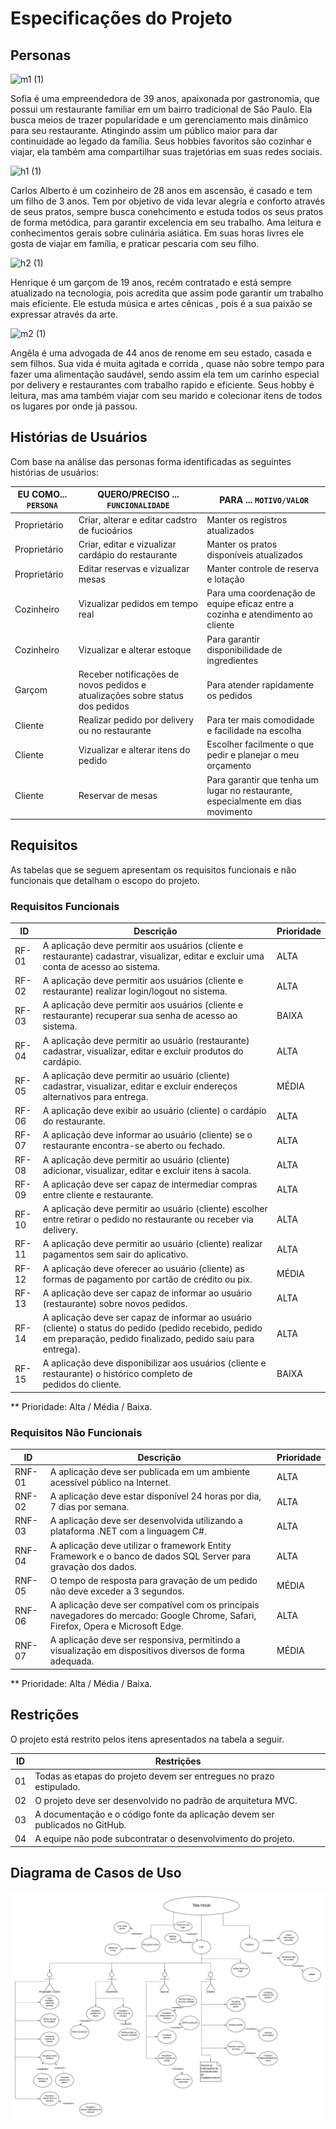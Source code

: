 # Especificações do Projeto

## Personas

![m1 (1)](https://github.com/ICEI-PUC-Minas-PMV-ADS/pmv-ads-2024-1-e2-proj-int-t3-gourmet-go/assets/116202867/c0b9d9a2-356d-425f-8bf5-f213591c3f23)

Sofia é uma empreendedora de 39 anos, apaixonada por gastronomia, que possui um restaurante familiar em um bairro tradicional de São Paulo. Ela busca meios de trazer popularidade e um gerenciamento mais dinâmico para seu restaurante. Atingindo assim um público maior para dar continuidade ao legado da família. Seus hobbies favoritos são cozinhar e viajar, ela também ama compartilhar suas trajetórias em suas redes sociais.

![h1 (1)](https://github.com/ICEI-PUC-Minas-PMV-ADS/pmv-ads-2024-1-e2-proj-int-t3-gourmet-go/assets/116202867/6591b21a-f304-4907-b3cb-880455b03b01)

Carlos Alberto é um cozinheiro de 28 anos em ascensão, é casado e tem um filho de 3 anos. Tem por objetivo de vida levar alegria e conforto através de seus pratos, sempre busca conehcimento e estuda todos os seus pratos de forma metódica, para garantir excelencia em seu trabalho.
Ama leitura  e conhecimentos gerais sobre culinária asiática. Em suas horas livres ele gosta de viajar em família, e praticar pescaria com seu filho.

![h2 (1)](https://github.com/ICEI-PUC-Minas-PMV-ADS/pmv-ads-2024-1-e2-proj-int-t3-gourmet-go/assets/116202867/0d6e5e59-8369-48cd-85b5-c213fed0a48d)

Henrique é um garçom de 19 anos, recém contratado e está sempre atualizado na tecnologia, pois acredita que assim pode garantir um trabalho mais eficiente. Ele estuda música e artes cênicas , pois é a sua paixão se expressar através da arte.

![m2 (1)](https://github.com/ICEI-PUC-Minas-PMV-ADS/pmv-ads-2024-1-e2-proj-int-t3-gourmet-go/assets/116202867/dba0705c-9bc6-4bac-8d82-00e7a4af5173)

Angêla é uma advogada de 44 anos de renome em seu estado, casada e sem filhos. Sua vida é muita agitada e corrida , quase não sobre tempo para fazer uma alimentação saudável, sendo assim ela tem um carinho especial por delivery e restaurantes com trabalho rapido e eficiente. Seus hobby é leitura, mas ama também viajar com seu marido e colecionar itens de todos os lugares por onde já passou.

## Histórias de Usuários

Com base na análise das personas forma identificadas as seguintes histórias de usuários:

|EU COMO... `PERSONA`|        QUERO/PRECISO ... `FUNCIONALIDADE`                                          |                                    PARA ... `MOTIVO/VALOR`                               |
|--------------------|------------------------------------------------------------------------------------|------------------------------------------------------------------------------------------|
|Proprietário        | Criar, alterar e editar cadstro de fucioários                                      |Manter os registros atualizados                                                           |
|Proprietário        | Criar, editar e vizualizar cardápio do restaurante                                 |Manter os pratos disponíveis atualizados                                                  |
|Proprietário        | Editar reservas e vizualizar mesas                                                 |Manter controle de reserva e lotação                                                      |
|Cozinheiro          | Vizualizar pedidos em tempo real                                                   |Para uma coordenação de equipe eficaz entre a cozinha e atendimento ao cliente            |
|Cozinheiro          | Vizualizar e alterar estoque                                                       |Para garantir disponibilidade de ingredientes                                             |
|Garçom              | Receber notificações de novos pedidos e atualizações sobre status dos pedidos      |Para atender rapidamente os pedidos                                                       |
|Cliente             | Realizar pedido por delivery ou no restaurante                                     |Para ter mais comodidade e facilidade na escolha                                          |
|Cliente             | Vizualizar e alterar itens do pedido                                               |Escolher facilmente o que pedir e planejar o meu orçamento                                | 
|Cliente             | Reservar de mesas                                                                  |Para garantir que tenha um lugar no restaurante, especialmente em dias movimento          |


## Requisitos

As tabelas que se seguem apresentam os requisitos funcionais e não funcionais que detalham o escopo do projeto.

### Requisitos Funcionais

|ID | Descrição | Prioridade |
|------|-----------------------------------------|----|
| RF-01 | A aplicação deve permitir aos usuários (cliente e restaurante) cadastrar, visualizar, editar e excluir uma conta de acesso ao sistema. | ALTA |
| RF-02 | A aplicação deve permitir aos usuários (cliente e restaurante) realizar login/logout no sistema. | ALTA |
| RF-03 | A aplicação deve permitir aos usuários (cliente e restaurante) recuperar sua senha de acesso ao sistema. | BAIXA |
| RF-04 | A aplicação deve permitir ao usuário (restaurante) cadastrar, visualizar, editar e excluir produtos do cardápio. | ALTA | 
| RF-05 | A aplicação deve permitir ao usuário (cliente) cadastrar, visualizar, editar e excluir endereços alternativos para entrega. | MÉDIA |
| RF-06 | A aplicação deve exibir ao usuário (cliente) o cardápio do restaurante. | ALTA |
| RF-07 | A aplicação deve informar ao usuário (cliente) se o restaurante encontra-se aberto ou fechado. | ALTA |
| RF-08 | A aplicação deve permitir ao usuário (cliente) adicionar, visualizar, editar e excluir itens à sacola. | ALTA |
| RF-09 | A aplicação deve ser capaz de intermediar compras entre cliente e restaurante. | ALTA |
| RF-10 | A aplicação deve permitir ao usuário (cliente) escolher entre retirar o pedido no restaurante ou receber via delivery. | ALTA |
| RF-11 | A aplicação deve permitir ao usuário (cliente) realizar pagamentos sem sair do aplicativo. | ALTA |
| RF-12 | A aplicação deve oferecer ao usuário (cliente) as formas de pagamento por cartão de crédito ou pix. | MÉDIA |
| RF-13 | A aplicação deve ser capaz de informar ao usuário (restaurante) sobre novos pedidos. | ALTA |
| RF-14 | A aplicação deve ser capaz de informar ao usuário (cliente) o status do pedido (pedido recebido, pedido em preparação, pedido finalizado, pedido saiu para entrega). | ALTA |
| RF-15 | A aplicação deve disponibilizar aos usuários (cliente e restaurante) o histórico completo de pedidos do cliente. | BAIXA |

** Prioridade: Alta / Média / Baixa. 

### Requisitos Não Funcionais

|ID | Descrição | Prioridade |
|------|-----------------------------------------|----|
| RNF-01 | A aplicação deve ser publicada em um ambiente acessível público na Internet. | ALTA |
| RNF-02 | A aplicação deve estar disponível 24 horas por dia, 7 dias por semana. | ALTA |
| RNF-03 | A aplicação deve ser desenvolvida utilizando a plataforma .NET com a linguagem C#. | ALTA |
| RNF-04 | A aplicação deve utilizar o framework Entity Framework e o banco de dados SQL Server para gravação dos dados. | ALTA |
| RNF-05 | O tempo de resposta para gravação de um pedido não deve exceder a 3 segundos. | MÉDIA |
| RNF-06 | A aplicação deve ser compatível com os principais navegadores do mercado: Google Chrome, Safari, Firefox, Opera e Microsoft Edge. | ALTA |
| RNF-07 | A aplicação deve ser responsiva, permitindo a visualização em dispositivos diversos de forma adequada. | MÉDIA |

** Prioridade: Alta / Média / Baixa. 

## Restrições

O projeto está restrito pelos itens apresentados na tabela a seguir.

|ID| Restrições |
|--|-------------------------------------------------------|
| 01 | Todas as etapas do projeto devem ser entregues no prazo estipulado. |
| 02 | O projeto deve ser desenvolvido no padrão de arquitetura MVC. |
| 03 | A documentação e o código fonte da aplicação devem ser publicados no GitHub. |
| 04 | A equipe não pode subcontratar o desenvolvimento do projeto. |

## Diagrama de Casos de Uso

![Diagrama de Casos de Uso](img/gourmetgo-diagramacasosdeuso.png)
